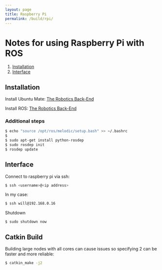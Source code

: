 ```yaml
---
layout: page
title: Raspberry Pi
permalink: /build/rpi/
---
```


# Notes for using Raspberry Pi with ROS
1. [Installation](#installation)
2. [Interface](#interface)

## Installation
Install Ubuntu Mate: [The Robotics Back-End](https://roboticsbackend.com/install-ubuntu-mate-18-04-on-raspberry-pi-3-b/)

Install ROS: [The Robotics Back-End](https://roboticsbackend.com/install-ros-on-raspberry-pi-3/)

### Additional steps
```bash
$ echo "source /opt/ros/melodic/setup.bash" >> ~/.bashrc
$ 
$ sudo apt-get install python-rosdep
$ sudo rosdep init
$ rosdep update
```

## Interface
Connect to raspberry pi via ssh:
```bash
$ ssh <username>@<ip address>
```
In my case:
```bash
$ ssh will@192.168.0.16
```

Shutdown
```bash
$ sudo shutdown now
```

## Catkin Build
Building large nodes with all cores can cause issues so specifying 2 can be faster and more reliable:
```bash
$ catkin_make -j2
```